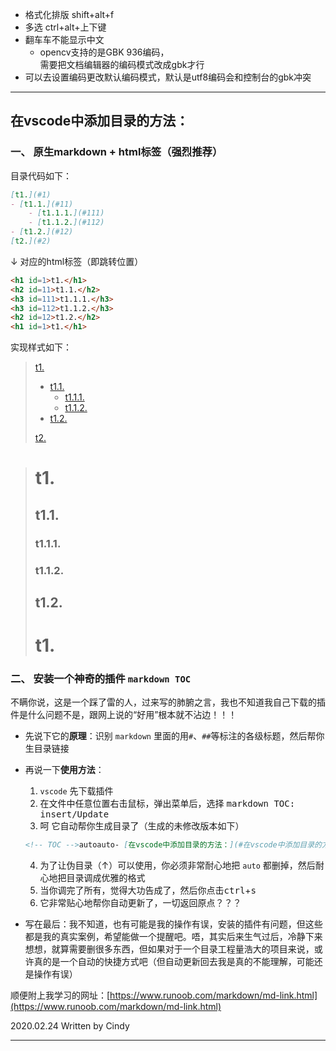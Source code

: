 * 格式化排版 shift+alt+f
* 多选 ctrl+alt+上下键
* 翻车车不能显示中文
    * opencv支持的是GBK 936编码，  
    需要把文档编辑器的编码模式改成gbk才行
* 可以去设置编码更改默认编码模式，默认是utf8编码会和控制台的gbk冲突




---

## 在vscode中添加目录的方法：
### 一、 原生markdown + html标签（强烈推荐）  
目录代码如下：

```markdown  
[t1.](#1)
- [t1.1.](#11)
    - [t1.1.1.](#111)
    - [t1.1.2.](#112)
- [t1.2.](#12)
[t2.](#2)
```
↓ 对应的html标签（即跳转位置）
```html
<h1 id=1>t1.</h1>
<h2 id=11>t1.1.</h2>
<h3 id=111>t1.1.1.</h3>
<h3 id=112>t1.1.2.</h3> 
<h2 id=12>t1.2.</h2>
<h1 id=1>t1.</h1>
```
实现样式如下：  
> [t1.](#1)
> - [t1.1.](#11)
>     - [t1.1.1.](#111)
>     - [t1.1.2.](#112)
> - [t1.2.](#12)
> 
> [t2.](#2) 

> <h1 id=1>t1.</h1>
> <h2 id=11>t1.1.</h2>
> <h3 id=111>t1.1.1.</h3>
> <h3 id=112>t1.1.2.</h3> 
> <h2 id=12>t1.2.</h2>
> <h1 id=1>t1.</h1>


### 二、 安装一个神奇的插件 `markdown TOC`  

不瞒你说，这是一个踩了雷的人，过来写的肺腑之言，我也不知道我自己下载的插件是什么问题不是，跟网上说的“好用”根本就不沾边！！！  

- 先说下它的**原理**：识别 `markdown` 里面的用`#`、`##`等标注的各级标题，然后帮你生目录链接

- 再说一下**使用方法**：  
    1. `vscode` 先下载插件
    2. 在文件中任意位置右击鼠标，弹出菜单后，选择 <kbd>markdown TOC: insert/Update</kbd>
    3. 呵 它自动帮你生成目录了（生成的未修改版本如下）

    ```markdown
    <!-- TOC -->autoauto- [在vscode中添加目录的方法：](#在vscode中添加目录的方法)autoauto<!-- /TOC -->
    ```

    4. 为了让伪目录（↑）可以使用，你必须非常耐心地把 `auto` 都删掉，然后耐心地把目录调成优雅的格式
    5. 当你调完了所有，觉得大功告成了，然后你点击<kbd>ctrl</kbd>+<kbd>s</kbd>
    6. 它非常贴心地帮你自动更新了，一切返回原点？？？

- 写在最后：我不知道，也有可能是我的操作有误，安装的插件有问题，但这些都是我的真实案例，希望能做一个提醒吧。唔，其实后来生气过后，冷静下来想想，就算需要删很多东西，但如果对于一个目录工程量浩大的项目来说，或许真的是一个自动的快捷方式吧（但自动更新回去我是真的不能理解，可能还是操作有误）

顺便附上我学习的网址：[https://www.runoob.com/markdown/md-link.html](https://www.runoob.com/markdown/md-link.html)

2020.02.24 Written by Cindy

---
